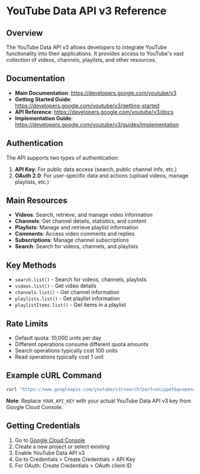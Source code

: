 # YouTube Data API v3 Reference

## Overview
The YouTube Data API v3 allows developers to integrate YouTube functionality into their applications. It provides access to YouTube's vast collection of videos, channels, playlists, and other resources.

## Documentation
- **Main Documentation**: https://developers.google.com/youtube/v3
- **Getting Started Guide**: https://developers.google.com/youtube/v3/getting-started
- **API Reference**: https://developers.google.com/youtube/v3/docs
- **Implementation Guide**: https://developers.google.com/youtube/v3/guides/implementation

## Authentication
The API supports two types of authentication:
1. **API Key**: For public data access (search, public channel info, etc.)
2. **OAuth 2.0**: For user-specific data and actions (upload videos, manage playlists, etc.)

## Main Resources
- **Videos**: Search, retrieve, and manage video information
- **Channels**: Get channel details, statistics, and content
- **Playlists**: Manage and retrieve playlist information
- **Comments**: Access video comments and replies
- **Subscriptions**: Manage channel subscriptions
- **Search**: Search for videos, channels, and playlists

## Key Methods
- `search.list()` - Search for videos, channels, playlists
- `videos.list()` - Get video details
- `channels.list()` - Get channel information
- `playlists.list()` - Get playlist information
- `playlistItems.list()` - Get items in a playlist

## Rate Limits
- Default quota: 10,000 units per day
- Different operations consume different quota amounts
- Search operations typically cost 100 units
- Read operations typically cost 1 unit

## Example cURL Command
```bash
curl "https://www.googleapis.com/youtube/v3/search?part=snippet&q=openai&key=YOUR_API_KEY"
```

**Note**: Replace `YOUR_API_KEY` with your actual YouTube Data API v3 key from Google Cloud Console.

## Getting Credentials
1. Go to [Google Cloud Console](https://console.developers.google.com/)
2. Create a new project or select existing
3. Enable YouTube Data API v3
4. Go to Credentials > Create Credentials > API Key
5. For OAuth: Create Credentials > OAuth client ID
